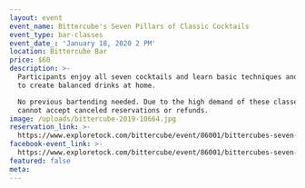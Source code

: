 ```yaml
---
layout: event
event_name: Bittercube's Seven Pillars of Classic Cocktails
event_type: bar-classes
event_date_: 'January 18, 2020 2 PM'
location: Bittercube Bar
price: $60
description: >-
  Participants enjoy all seven cocktails and learn basic techniques and formulas
  to create balanced drinks at home.

  No previous bartending needed. Due to the high demand of these classes, we
  cannot accept canceled reservations or refunds.
image: /uploads/bittercube-2019-10664.jpg
reservation_link: >-
  https://www.exploretock.com/bittercube/event/86001/bittercubes-seven-pillars-of-classic-cocktails
facebook-event_link: >-
  https://www.exploretock.com/bittercube/event/86001/bittercubes-seven-pillars-of-classic-cocktails
featured: false
meta:
---
```


